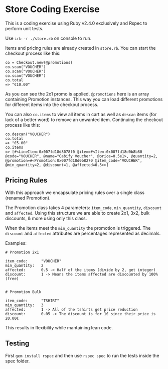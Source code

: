 # Store Coding Exercise

This is a coding exercise using Ruby v2.4.0 exclusively and Rspec to perform unit tests.

Use `irb -r ./store.rb` on console to run.

Items and pricing rules are already created in `store.rb`. You can start the checkout process like this:
```
co = Checkout.new(@promotions)
co.scan("VOUCHER")
co.scan("VOUCHER")
co.scan("VOUCHER")
co.total
=> "€10.00"
```
As you can see the 2x1 promo is applied. `@promotions` here is an array containing Promotion instances. This way you can load different promotions for different items into the checkout process. 

You can also `co.items` to view all items in cart as well as `descan` items (for lack of a better word) to remove an unwanted item. Continuing the checkout process like this:
```
co.descan("VOUCHER")
co.total
=> "€5.00"
co.items
=> [#<LineItem:0x007fd18d8078f0 @item=#<Item:0x007fd18d0b8b80 @code="VOUCHER", @name="Cabify Voucher", @price=0.5e1>, @quantity=2, @promotion=#<Promotion:0x007fd18d0b8270 @item_code="VOUCHER", @min_quantity=2, @discount=1, @affected=0.5>>] 
```

## Pricing Rules

With this approach we encapsulate pricing rules over a single class (renamed Promotion).

The Promotion class takes 4 parameters: `item_code`, `min_quantity`, `discount` and `affected`. Using this structure we are able to create 2x1, 3x2, bulk discounts, & more using only this class.

When the items meet the `min_quantity` the promotion is triggered. The `discount` and `affected` attributes are percentages represented as decimals.

Examples:
```
# Promotion 2x1

item_code:      "VOUCHER"
min_quantity:   2
affected:       0.5 -> Half of the items (divide by 2, get integer)
discount:       1 -> Means the items affected are discounted by 100% (free)


# Promotion Bulk

item_code:      "TSHIRT"
min_quantity:   3
affected:       1 -> All of the tshirts get price reduction
discount:       0.05 -> The discount is for 1€ since their price is 20.00€
```

This results in flexibility while mantaining lean code.

## Testing

First `gem install rspec` and then use `rspec spec` to run the tests inside the spec folder.
